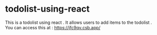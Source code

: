 # todolist-using-react
This is a todolist using react . It allows users to add items to the todolist .  
You can access this at : https://jfc9qv.csb.app/

